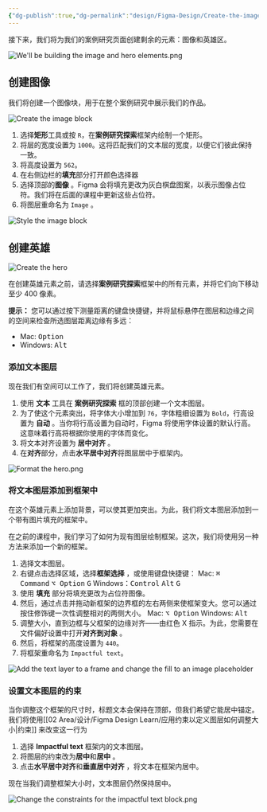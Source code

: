 ```yaml
---
{"dg-publish":true,"dg-permalink":"design/Figma-Design/Create-the-image-and-the-hero","permalink":"/design/Figma-Design/Create-the-image-and-the-hero/","metatags":{"description":"Before you start Who can use this feature","og:site_name":"DavonOs","og:title":"创建图像和英雄曲","og:type":"article","og:url":"https://zuji.eu.org/design/Figma-Design/Create-the-image-and-the-hero","og:image":"https://help.figma.com/hc/theming_assets/01HZFG1N1QJPKABHT3PHQQ0J9J","og:image: width":"200","og:image: alt":"articlecover","og:locale":"zh_cn"},"tags":["Design/UI/Figma"],"dgShowInlineTitle":true,"created":"2025-08-18 20:12","updated":"2025-08-28 19:47"}
---
```



接下来，我们将为我们的案例研究页面创建剩余的元素：图像和英雄区。

![We'll be building the image and hero elements.png](https://jczpyr8x6dyang2r.public.blob.vercel-storage.com/r62fOuQ30GO95y0HzL1tn.webp)

## 创建图像

我们将创建一个图像块，用于在整个案例研究中展示我们的作品。

![Create the image block](https://jczpyr8x6dyang2r.public.blob.vercel-storage.com/38dbm6I1m11RD_9-eZyid.webp)

1. 选择**矩形**工具或按 `R`，在**案例研究探索**框架内绘制一个矩形。
2. 将层的宽度设置为 `1000`。这将匹配我们的文本层的宽度，以便它们彼此保持一致。
3. 将高度设置为 `562`。
4. 在右侧边栏的**填充**部分打开颜色选择器
5. 选择顶部的**图像** 。Figma 会将填充更改为灰白棋盘图案，以表示图像占位符。我们将在后面的课程中更新这些占位符。
6. 将图层重命名为 `Image` 。

![Style the image block](https://jczpyr8x6dyang2r.public.blob.vercel-storage.com/1e3gU58hdrT0rc695jrhR.webp)

## 创建英雄

![Create the hero](https://jczpyr8x6dyang2r.public.blob.vercel-storage.com/gG2F7AoAFxTwSr0C9lJAK.webp)

在创建英雄元素之前，请选择**案例研究探索**框架中的所有元素，并将它们向下移动至少 400 像素。

**提示：** 您可以通过按下测量距离的键盘快捷键，并将鼠标悬停在图层和边缘之间的空间来检查所选图层距离边缘有多远：

- Mac: <kbd>Option</kbd>
- Windows: <kbd>Alt</kbd>

### 添加文本图层

现在我们有空间可以工作了，我们将创建英雄元素。

1. 使用 **文本** 工具在 **案例研究探索** 框的顶部创建一个文本图层。
2. 为了使这个元素突出，将字体大小增加到 `76`，字体粗细设置为 `Bold`，行高设置为 **自动** 。当你将行高设置为自动时，Figma 将使用字体设置的默认行高。这意味着行高将根据你使用的字体而变化。
3. 将文本对齐设置为 **居中对齐** 。
4. 在**对齐**部分，点击**水平居中对齐**将图层居中于框架内。

![Format the hero.png](https://imglink.io/i/1c6d0721-2ec5-494d-a0f9-33f103eb41a5.webp)

### 将文本图层添加到框架中

在这个英雄元素上添加背景，可以使其更加突出。为此，我们将文本图层添加到一个带有图片填充的框架中。

在之前的课程中，我们学习了如何为现有图层绘制框架。这次，我们将使用另一种方法来添加一个新的框架。

1. 选择文本图层。
2. 右键点击选择区域，选择**框架选择** ，或使用键盘快捷键：
	Mac: <kbd>⌘ Command</kbd> <kbd>⌥ Option</kbd> <kbd>G</kbd>
	Windows：<kbd>Control</kbd> <kbd>Alt</kbd> <kbd>G</kbd>
3. 使用 **填充** 部分将填充更改为占位符图像。
4. 然后，通过点击并拖动新框架的边界框的左右两侧来使框架变大。您可以通过按住修饰键一次性调整相对的两侧大小。
    Mac: <kbd>⌥ Option</kbd>
    Windows: <kbd>Alt</kbd>
5. 调整大小，直到边框与父框架的边缘对齐——由红色 X 指示。为此，您需要在文件偏好设置中打开**对齐到对象** 。
6. 然后，将框架的高度设置为 `440`。
7. 将框架重命名为 `Impactful text`。

![Add the text layer to a frame and change the fill to an image placeholder](https://jczpyr8x6dyang2r.public.blob.vercel-storage.com/wXkJWcJWZkLvwLkMcQE5A.webp)

### 设置文本图层的约束

当你调整这个框架的尺寸时，标题文本会保持在顶部，但我们希望它能居中锚定。我们将使用[[02 Area/设计/Figma Design Learn/应用约束以定义图层如何调整大小\|约束]] 来改变这一行为

1. 选择 **Impactful text** 框架内的文本图层。
2. 将图层的约束改为**居中**和**居中** 。
3. 点击**水平居中对齐**和**垂直居中对齐** ，将文本在框架内居中。

现在当我们调整框架大小时，文本图层仍然保持居中。

![Change the constraints for the impactful text block.png](https://jczpyr8x6dyang2r.public.blob.vercel-storage.com/fPPwBEM4eKM8L7kDIcNEn.webp)